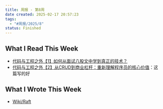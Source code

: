 ```yaml
---
title: 周报 - 第8周
date created: 2025-02-17 20:57:23
tags:
  - "#周报/2025/8"
status: Finished
---
```


## What I Read This Week

- [代码与工程之外【1】如何从面试八股文中学到真正的技术？](../Readings/代码与工程之外【1】如何从面试八股文中学到真正的技术？.md)
- [代码与工程之外【2】从CRUD到商业杠杆：重新理解程序员的核心价值](../Readings/代码与工程之外【2】从CRUD到商业杠杆：重新理解程序员的核心价值.md)：这篇写的好

## What I Wrote This Week

- [Wiki/Raft](../Wiki/Raft.md)
